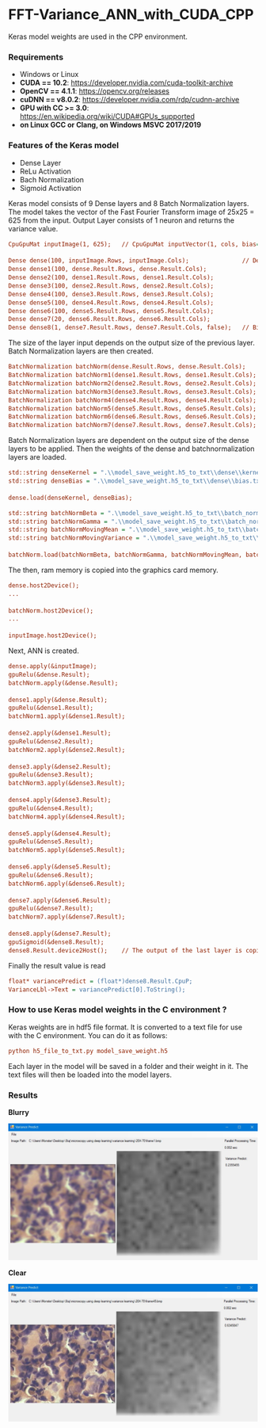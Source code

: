 # FFT-Variance_ANN_with_CUDA_CPP

Keras model weights are used in the CPP environment.

### Requirements
* Windows or Linux
* **CUDA == 10.2**: https://developer.nvidia.com/cuda-toolkit-archive
* **OpenCV == 4.1.1**: https://opencv.org/releases
* **cuDNN == v8.0.2**: https://developer.nvidia.com/rdp/cudnn-archive
* **GPU with CC >= 3.0**: https://en.wikipedia.org/wiki/CUDA#GPUs_supported
* **on Linux GCC or Clang, on Windows MSVC 2017/2019**

### Features of the Keras model
* Dense Layer
* ReLu Activation
* Bach Normalization
* Sigmoid Activation

Keras model consists of 9 Dense layers and 8 Batch Normalization layers. The model takes the vector of the Fast Fourier Transform image of 25x25 = 625 from the input.
Output Layer consists of 1 neuron and returns the variance value.

```ini
CpuGpuMat inputImage(1, 625);   // CpuGpuMat inputVector(1, cols, bias=true)

Dense dense(100, inputImage.Rows, inputImage.Cols);               // Dense dense(neurons, inputVector.Rows, inputVector.Cols, bias=true)
Dense dense1(100, dense.Result.Rows, dense.Result.Cols);
Dense dense2(100, dense1.Result.Rows, dense1.Result.Cols);
Dense dense3(100, dense2.Result.Rows, dense2.Result.Cols);
Dense dense4(100, dense3.Result.Rows, dense3.Result.Cols);
Dense dense5(100, dense4.Result.Rows, dense4.Result.Cols);
Dense dense6(100, dense5.Result.Rows, dense5.Result.Cols);
Dense dense7(20, dense6.Result.Rows, dense6.Result.Cols);
Dense dense8(1, dense7.Result.Rows, dense7.Result.Cols, false);   // Bias value cannot be added to the output result in the last layer.
```

The size of the layer input depends on the output size of the previous layer. Batch Normalization layers are then created.

```ini
BatchNormalization batchNorm(dense.Result.Rows, dense.Result.Cols);
BatchNormalization batchNorm1(dense1.Result.Rows, dense1.Result.Cols);
BatchNormalization batchNorm2(dense2.Result.Rows, dense2.Result.Cols);
BatchNormalization batchNorm3(dense3.Result.Rows, dense3.Result.Cols);
BatchNormalization batchNorm4(dense4.Result.Rows, dense4.Result.Cols);
BatchNormalization batchNorm5(dense5.Result.Rows, dense5.Result.Cols);
BatchNormalization batchNorm6(dense6.Result.Rows, dense6.Result.Cols);
BatchNormalization batchNorm7(dense7.Result.Rows, dense7.Result.Cols);  
```

Batch Normalization layers are dependent on the output size of the dense layers to be applied. Then the weights of the dense and batchnormalization layers are loaded.
``` ini
std::string denseKernel = ".\\model_save_weight.h5_to_txt\\dense\\kernel.txt";
std::string denseBias = ".\\model_save_weight.h5_to_txt\\dense\\bias.txt";

dense.load(denseKernel, denseBias);
```
``` ini
std::string batchNormBeta = ".\\model_save_weight.h5_to_txt\\batch_normalization\\beta.txt";
std::string batchNormGamma = ".\\model_save_weight.h5_to_txt\\batch_normalization\\gamma.txt";
std::string batchNormMovingMean = ".\\model_save_weight.h5_to_txt\\batch_normalization\\moving_mean.txt";
std::string batchNormMovingVariance = ".\\model_save_weight.h5_to_txt\\batch_normalization\\moving_variance.txt";

batchNorm.load(batchNormBeta, batchNormGamma, batchNormMovingMean, batchNormMovingVariance);
```
The then, ram memory is copied into the graphics card memory.
```ini
dense.host2Device();
...

batchNorm.host2Device();
...

inputImage.host2Device();
```

Next, ANN is created.

```ini
dense.apply(&inputImage);
gpuRelu(&dense.Result);
batchNorm.apply(&dense.Result);

dense1.apply(&dense.Result);
gpuRelu(&dense1.Result);
batchNorm1.apply(&dense1.Result);

dense2.apply(&dense1.Result);
gpuRelu(&dense2.Result);
batchNorm2.apply(&dense2.Result);

dense3.apply(&dense2.Result);
gpuRelu(&dense3.Result);
batchNorm3.apply(&dense3.Result);

dense4.apply(&dense3.Result);
gpuRelu(&dense4.Result);
batchNorm4.apply(&dense4.Result);

dense5.apply(&dense4.Result);
gpuRelu(&dense5.Result);
batchNorm5.apply(&dense5.Result);

dense6.apply(&dense5.Result);
gpuRelu(&dense6.Result);
batchNorm6.apply(&dense6.Result);

dense7.apply(&dense6.Result);
gpuRelu(&dense7.Result);
batchNorm7.apply(&dense7.Result);

dense8.apply(&dense7.Result);
gpuSigmoid(&dense8.Result);
dense8.Result.device2Host();    // The output of the last layer is copied to ram memory so that you can see the result.
```

Finally the result value is read

```ini
float* variancePredict = (float*)dense8.Result.CpuP;
VarianceLbl->Text = variancePredict[0].ToString();
```

### How to use Keras model weights in the C environment ?
Keras weights are in hdf5 file format. It is converted to a text file for use with the C environment. You can do it as follows:

```ini
python h5_file_to_txt.py model_save_weight.h5
```

Each layer in the model will be saved in a folder and their weight in it. The text files will then be loaded into the model layers.

### Results

**Blurry**

![alt text](https://github.com/fbasatemur/FFT-Variance_ANN_with_CUDA_CPP/blob/master/doc/ss_blurry.jpg)

**Clear**

![alt text](https://github.com/fbasatemur/FFT-Variance_ANN_with_CUDA_CPP/blob/master/doc/ss_clear.jpg)
